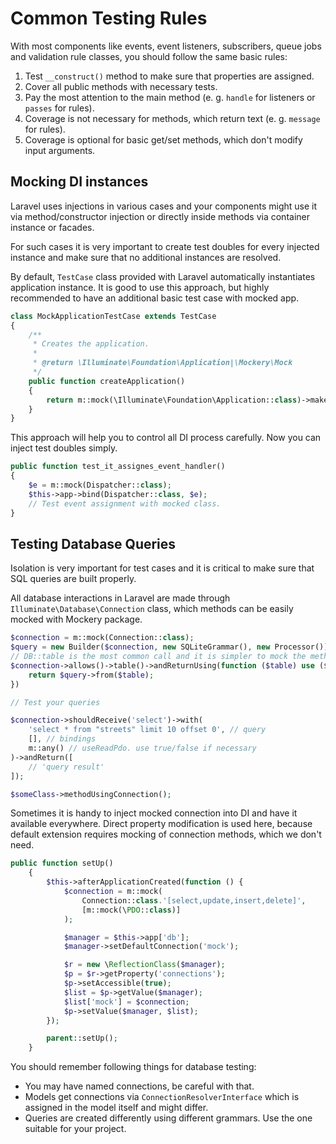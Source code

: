 # Common Testing Rules

With most components like events, event listeners, subscribers, queue jobs and validation rule classes, you should follow
the same basic rules:

1. Test `__construct()` method to make sure that properties are assigned.
2. Cover all public methods with necessary tests.
3. Pay the most attention to the main method (e. g. `handle` for listeners or `passes` for rules).
4. Coverage is not necessary for methods, which return text (e. g. `message` for rules).
5. Coverage is optional for basic get/set methods, which don't modify input arguments.

## Mocking DI instances

Laravel uses injections in various cases and your components might use it via method/constructor injection
or directly inside methods via container instance or facades.

For such cases it is very important to create test doubles for every injected instance and make sure that
no additional instances are resolved.


By default, `TestCase` class provided with Laravel automatically instantiates application instance. It is good
to use this approach, but highly recommended to have an additional basic test case with mocked app.

```php
class MockApplicationTestCase extends TestCase
{
    /**
     * Creates the application.
     *
     * @return \Illuminate\Foundation\Application|\Mockery\Mock
     */
    public function createApplication()
    {
        return m::mock(\Illuminate\Foundation\Application::class)->makePartial();
    }
}
```

This approach will help you to control all DI process carefully. Now you can inject test doubles simply.

```php
public function test_it_assignes_event_handler()
{
    $e = m::mock(Dispatcher::class);
    $this->app->bind(Dispatcher::class, $e);
    // Test event assignment with mocked class.
}
```

## Testing Database Queries

Isolation is very important for test cases and it is critical to make sure that SQL queries are built properly.

All database interactions in Laravel are made through `Illuminate\Database\Connection` class, which methods can be easily
mocked with Mockery package.

```php
$connection = m::mock(Connection::class);
$query = new Builder($connection, new SQLiteGrammar(), new Processor());
// DB::table is the most common call and it is simpler to mock the method manually instead of dealing with partial mocks.
$connection->allows()->table()->andReturnUsing(function ($table) use ($query) {
    return $query->from($table);
})

// Test your queries

$connection->shouldReceive('select')->with(
    'select * from "streets" limit 10 offset 0', // query
    [], // bindings
    m::any() // useReadPdo. use true/false if necessary
)->andReturn([
    // 'query result'
]);

$someClass->methodUsingConnection();
```

Sometimes it is handy to inject mocked connection into DI and have it available everywhere.
Direct property modification is used here, because default extension requires mocking of connection methods,
which we don't need.

```php
public function setUp()
    {
        $this->afterApplicationCreated(function () {
            $connection = m::mock(
                Connection::class.'[select,update,insert,delete]',
                [m::mock(\PDO::class)]
            );

            $manager = $this->app['db'];
            $manager->setDefaultConnection('mock');

            $r = new \ReflectionClass($manager);
            $p = $r->getProperty('connections');
            $p->setAccessible(true);
            $list = $p->getValue($manager);
            $list['mock'] = $connection;
            $p->setValue($manager, $list);
        });

        parent::setUp();
    }
```

You should remember following things for database testing:

- You may have named connections, be careful with that.
- Models get connections via `ConnectionResolverInterface` which is assigned in the model itself and might differ.
- Queries are created differently using different grammars. Use the one suitable for your project.
